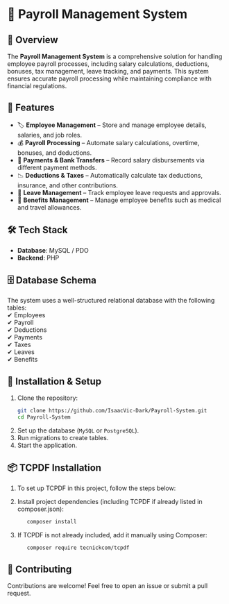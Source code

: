 # 🏢 Payroll Management System  

## 📌 Overview  
The **Payroll Management System** is a comprehensive solution for handling employee payroll processes, including salary calculations, deductions, bonuses, tax management, leave tracking, and payments. This system ensures accurate payroll processing while maintaining compliance with financial regulations.  

## 🚀 Features  
- 🏷 **Employee Management** – Store and manage employee details, salaries, and job roles.  
- 💰 **Payroll Processing** – Automate salary calculations, overtime, bonuses, and deductions.  
- 🏦 **Payments & Bank Transfers** – Record salary disbursements via different payment methods.  
- 📉 **Deductions & Taxes** – Automatically calculate tax deductions, insurance, and other contributions.  
- 🌴 **Leave Management** – Track employee leave requests and approvals.  
- 🎁 **Benefits Management** – Manage employee benefits such as medical and travel allowances.  

## 🛠 Tech Stack  
- **Database**: MySQL / PDO  
- **Backend**: PHP 

## 🗄 Database Schema  
The system uses a well-structured relational database with the following tables:  
✔ Employees  
✔ Payroll  
✔ Deductions  
✔ Payments  
✔ Taxes  
✔ Leaves  
✔ Benefits  

## 📜 Installation & Setup  
1. Clone the repository:  
   ```sh
   git clone https://github.com/IsaacVic-Dark/Payroll-System.git
   cd Payroll-System
   ```  
2. Set up the database (`MySQL` or `PostgreSQL`).  
3. Run migrations to create tables.  
4. Start the application. 

## 📦 TCPDF Installation
1. To set up TCPDF in this project, follow the steps below:

2. Install project dependencies (including TCPDF if already listed in composer.json):

   ```sh
      composer install
   ```
3. If TCPDF is not already included, add it manually using Composer:
   ```sh
      composer require tecnickcom/tcpdf
   ```

## 🤝 Contributing  
Contributions are welcome! Feel free to open an issue or submit a pull request.  
